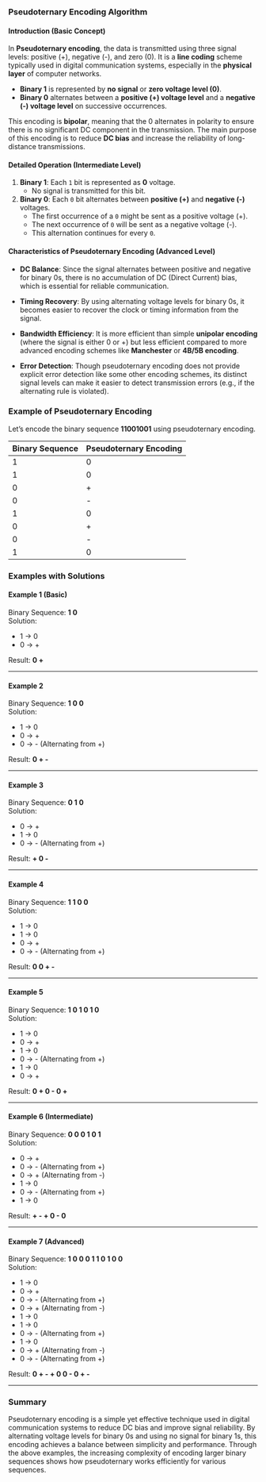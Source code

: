 ### Pseudoternary Encoding Algorithm

#### **Introduction (Basic Concept)**

In **Pseudoternary encoding**, the data is transmitted using three signal levels: positive (+), negative (-), and zero (0). It is a **line coding** scheme typically used in digital communication systems, especially in the **physical layer** of computer networks.

* **Binary 1** is represented by **no signal** or **zero voltage level (0)**.
* **Binary 0** alternates between a **positive (+) voltage level** and a **negative (-) voltage level** on successive occurrences.

This encoding is **bipolar**, meaning that the 0 alternates in polarity to ensure there is no significant DC component in the transmission. The main purpose of this encoding is to reduce **DC bias** and increase the reliability of long-distance transmissions.

#### **Detailed Operation (Intermediate Level)**

1. **Binary 1**: Each `1` bit is represented as **0** voltage.
    * No signal is transmitted for this bit.
2. **Binary 0**: Each `0` bit alternates between **positive (+)** and **negative (-)** voltages.
    * The first occurrence of a `0` might be sent as a positive voltage (+).
    * The next occurrence of `0` will be sent as a negative voltage (-).
    * This alternation continues for every `0`.

#### **Characteristics of Pseudoternary Encoding (Advanced Level)**

* **DC Balance**: Since the signal alternates between positive and negative for binary 0s, there is no accumulation of DC (Direct Current) bias, which is essential for reliable communication.

* **Timing Recovery**: By using alternating voltage levels for binary 0s, it becomes easier to recover the clock or timing information from the signal.

* **Bandwidth Efficiency**: It is more efficient than simple **unipolar encoding** (where the signal is either 0 or +) but less efficient compared to more advanced encoding schemes like **Manchester** or **4B/5B encoding**.

* **Error Detection**: Though pseudoternary encoding does not provide explicit error detection like some other encoding schemes, its distinct signal levels can make it easier to detect transmission errors (e.g., if the alternating rule is violated).

### Example of Pseudoternary Encoding

Let’s encode the binary sequence **11001001** using pseudoternary encoding.

| Binary Sequence | Pseudoternary Encoding |
| ---             | ---                    |
| 1               | 0                      |
| 1               | 0                      |
| 0               | +                      |
| 0               | -                      |
| 1               | 0                      |
| 0               | +                      |
| 0               | -                      |
| 1               | 0                      |

### **Examples with Solutions**

#### **Example 1 (Basic)**

Binary Sequence: **1 0**  
Solution:

* 1 → 0
* 0 → +

Result: **0 +**

* * *

#### **Example 2**

Binary Sequence: **1 0 0**  
Solution:

* 1 → 0
* 0 → +
* 0 → - (Alternating from +)

Result: **0 + -**

* * *

#### **Example 3**

Binary Sequence: **0 1 0**  
Solution:

* 0 → +
* 1 → 0
* 0 → - (Alternating from +)

Result: **\+ 0 -**

* * *

#### **Example 4**

Binary Sequence: **1 1 0 0**  
Solution:

* 1 → 0
* 1 → 0
* 0 → +
* 0 → - (Alternating from +)

Result: **0 0 + -**

* * *

#### **Example 5**

Binary Sequence: **1 0 1 0 1 0**  
Solution:

* 1 → 0
* 0 → +
* 1 → 0
* 0 → - (Alternating from +)
* 1 → 0
* 0 → +

Result: **0 + 0 - 0 +**

* * *

#### **Example 6 (Intermediate)**

Binary Sequence: **0 0 0 1 0 1**  
Solution:

* 0 → +
* 0 → - (Alternating from +)
* 0 → + (Alternating from -)
* 1 → 0
* 0 → - (Alternating from +)
* 1 → 0

Result: **\+ - + 0 - 0**

* * *

#### **Example 7 (Advanced)**

Binary Sequence: **1 0 0 0 1 1 0 1 0 0**  
Solution:

* 1 → 0
* 0 → +
* 0 → - (Alternating from +)
* 0 → + (Alternating from -)
* 1 → 0
* 1 → 0
* 0 → - (Alternating from +)
* 1 → 0
* 0 → + (Alternating from -)
* 0 → - (Alternating from +)

Result: **0 + - + 0 0 - 0 + -**

* * *

### **Summary**

Pseudoternary encoding is a simple yet effective technique used in digital communication systems to reduce DC bias and improve signal reliability. By alternating voltage levels for binary 0s and using no signal for binary 1s, this encoding achieves a balance between simplicity and performance. Through the above examples, the increasing complexity of encoding larger binary sequences shows how pseudoternary works efficiently for various sequences.
